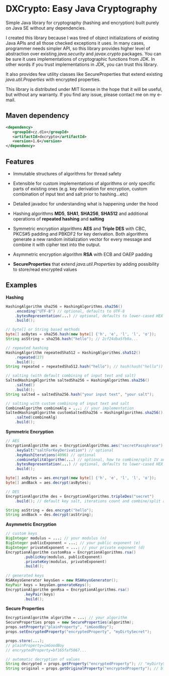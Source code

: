 DXCrypto: Easy Java Cryptography
================================
Simple Java library for cryptography (hashing and encryption) built purely on Java SE without any dependencies.

I created this library because I was tired of object initializations of existing Java APIs and all those checked
exceptions it uses. In many cases, programmer needs simpler API, so this library provides higher
level of abstraction over existing *java.security* and *javax.crypto* packages. You can be sure it uses implementations
of cryptographic functions from JDK. In other words if you trust implementations in JDK, you can trust this library.

It also provides few utility classes like SecureProperties that extend existing *java.util.Properties* with
encrypted properties.

This library is distributed under MIT license in the hope that it will be useful, but without any warranty.
If you find any issue, please contact me on my e-mail.

Maven dependency
----------------

```xml
<dependency>
   <groupId>cz.d1x</groupId>
   <artifactId>dxcrypto</artifactId>
   <version>1.6</version>
</dependency>
```

Features
--------

- Immutable structures of algorithms for thread safety

- Extensible for custom implementations of algorithms or only specific parts of existing ones (e.g. key derivation
for encryption, custom combination of input text and salt prior to hashing...etc)

- Detailed javadoc for understanding what is happening under the hood

- Hashing algorithms **MD5**, **SHA1**, **SHA256**, **SHA512** and additional operations of **repeated hashing** 
and **salting** 

- Symmetric encryption algorithms **AES** and **Triple DES** with CBC, PKCS#5 padding and PBKDF2 for key derivation.
Both algorithms generate a new random initialization vector for every message and combine it with cipher text
into the output.

- Asymmetric encryption algorithm **RSA** with ECB and OAEP padding

- **SecureProperties** that extend *java.util.Properties* by adding possibility to store/read encrypted values

Examples
--------
**Hashing**
```java
HashingAlgorithm sha256 = HashingAlgorithms.sha256()
    .encoding("UTF-8") // optional, defaults to UTF-8
    .bytesRepresentation(...) // optional, defaults to lower-cased HEX
    .build();

// byte[] or String based methods
byte[] asBytes = sha256.hash(new byte[] {'h', 'e', 'l', 'l', 'o'});
String asString = sha256.hash("hello"); // 2cf24dba5fb0a...

// repeated hashing
HashingAlgorithm repeatedSha512 = HashingAlgorithms.sha512()
    .repeated(27)
    .build();
String repeated = repeatedSha512.hash("hello"); // hash(hash("hello")) ~ 27x

// salting (with default combining of input text and salt)
SaltedHashingAlgorithm saltedSha256 = HashingAlgorithms.sha256()
    .salted()
    .build();
String salted = saltedSha256.hash("your input text", "your salt");

// salting with custom combining of input text and salt
CombineAlgorithm combineAlg = ...; // your implementation
SaltedHashingAlgorithm customSaltedSha256 = HashingAlgorithms.sha256()
    .salted(combineAlg)
    .build();
```

**Symmetric Encryption**
```java
// AES
EncryptionAlgorithm aes = EncryptionAlgorithms.aes("secretPassphrase")
    .keySalt("saltForKeyDerivation") // optional
    .keyHashIterations(4096) // optional
    .combineSplitAlgorithm(...) // optional, how to combine/split IV and input
    .bytesRepresentation(...) // optional, defaults to lower-cased HEX
    .build();

byte[] asBytes = aes.encrypt(new byte[] {'h', 'e', 'l', 'l', 'o'});
byte[] andBack = aes.decrypt(asBytes);

// DES
EncryptionAlgorithm des = EncryptionAlgorithms.tripleDes("secret")
    .build(); // default key salt, iterations count and combine/split alg.

String asString = des.encrypt("hello");
String andBack = des.decrypt(asString);
```

**Asymmetric Encryption**
```java
// custom keys
BigInteger modulus = ...; // your modulus (n)
BigInteger publicExponent = ...; // your public exponent (e)
BigInteger privateExponent = ...; // your private exponent (d)
EncryptionAlgorithm customRsa = EncryptionAlgorithms.rsa()
        .publicKey(modulus, publicExponent)
        .privateKey(modulus, privateExponent)
        .build();
        
// generated keys
RSAKeysGenerator keysGen = new RSAKeysGenerator();
KeyPair keys = keysGen.generateKeys();
EncryptionAlgorithm genRsa = EncryptionAlgorithms.rsa()
        .keyPair(keys)
        .build();
```

**Secure Properties**
```java
EncryptionAlgorithm algorithm = ...; // your algorithm
SecureProperties props = new SecureProperties(algorithm);
props.setProperty("plainProperty", "imGoodBoy");
props.setEncryptedProperty("encryptedProperty", "myDirtySecret");

props.store(...);
// plainProperty=imGoodBoy
// encryptedProperty=bf165faf5067...

// automatic decryption of values
String decrypted = props.getProperty("encryptedProperty"); // "myDirtySecret"
String original = props.getOriginalProperty("encryptedProperty"); // bf165...
```